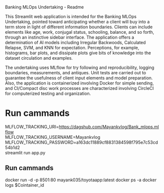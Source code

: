 Banking MLOps Undertaking - Readme

This Streamlit web application is intended for the Banking MLOps Undertaking, pointed toward anticipating whether a client will buy into a term store in light of different information boundaries. Clients can include elements like age, work, conjugal status, schooling, balance, and so forth, through an instinctive sidebar interface. The application offers a determination of AI models including Irregular Backwoods, Calculated Relapse, SVM, and KNN for expectation. Perceptions, for example, histograms, bar plots, and dissipate plots give bits of knowledge into the dataset circulation and examples.

The undertaking uses MLflow for try following and reproducibility, logging boundaries, measurements, and antiques. Unit tests are carried out to guarantee the usefulness of client input elements and model preparation. Also, the application is containerized involving Docker for simple sending, and CI/Compact disc work processes are characterized involving CircleCI for computerized testing and organization.

# Run cammands

MLFLOW_TRACKING_URI=https://dagshub.com/Mayankvlog/Bank_mlops.mlflow \
MLFLOW_TRACKING_USERNAME=Mayankvlog \
MLFLOW_TRACKING_PASSWORD=a163dc11889cf8831384598f795e7c53cd54b1d2 \
streamlit run app.py

## Run cammands

docker run -d -p 8501:80 mayank035/toyotaapp:latest
docker ps -a
docker logs $Cointainer_id
